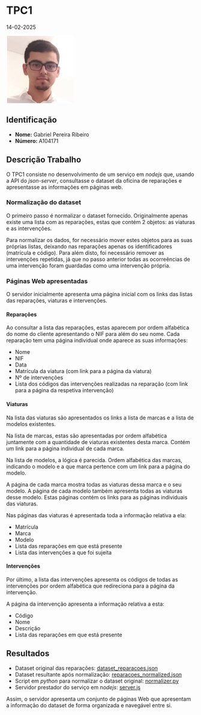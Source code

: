 # TPC1

14-02-2025

![](../images/author.png)

## Identificação

- **Nome:** Gabriel Pereira Ribeiro
- **Número:** A104171

## Descrição Trabalho

O TPC1 consiste no desenvolvimento de um serviço em *nodejs* que, usando a API do *json-server*, consultasse o dataset da oficina de reparações e apresentasse as informações em páginas web.

### Normalização do dataset

O primeiro passo é normalizar o dataset fornecido. Originalmente apenas existe uma lista com as reparações, estas que contém 2 objetos: as viaturas e as intervenções.

Para normalizar os dados, for necessário mover estes objetos para as suas próprias listas, deixando nas reparações apenas os identificadores (matrícula e código).
Para além disto, foi necessário remover as intervenções repetidas, já que no passo anterior todas as ocorreências de uma intervenção foram guardadas como uma intervenção própria.

### Páginas Web apresentadas

O servidor inicialmente apresenta uma página inicial com os links das listas das reparações, viaturas e intervenções.

#### Reparações

Ao consultar a lista das reparações, estas aparecem por ordem alfabética do nome do cliente apresentando o NIF para além do seu nome.
Cada reparação tem uma página individual onde aparece as suas informações:

- Nome
- NIF
- Data
- Matrícula da viatura (com link para a página da viatura)
- Nº de intervenções
- Lista dos códigos das intervenções realizadas na reparação (com link para a página da respetiva intervenção)

#### Viaturas

Na lista das viaturas são apresentados os links a lista de marcas e a lista de modelos existentes.

Na lista de marcas, estas são apresentadas por ordem alfabética juntamente com a quantidade de viaturas existentes desta marca. Contém um link para a página individual de cada marca.

Na lista de modelos, a lógica é parecida. Ordem alfabética das marcas, indicando o modelo e a que marca pertence com um link para a página do modelo.

A página de cada marca mostra todas as viaturas dessa marca e o seu modelo. A página de cada modelo também apresenta todas as viaturas desse modelo.
Estas páginas contém os links para as páginas individuais das viaturas.

Nas páginas das viaturas é apresentada toda a informação relativa a ela:

- Matrícula
- Marca
- Modelo
- Lista das reparações em que está presente
- Lista das intervenções a que foi sujeita

#### Intervenções

Por último, a lista das intervenções apresenta os códigos de todas as intervenções por ordem alfabética que redireciona para a página da intervenção.

A página da intervenção apresenta a informação relativa a esta:

- Código
- Nome
- Descrição
- Lista das reparações em que está presente

## Resultados

- Dataset original das reparações: [dataset_reparacoes.json](https://github.com/gabrielRibeir0/EW2025-A104171/blob/main/TPC1/dataset_reparacoes.json)
- Dataset resultante após normalização: [reparacoes_normalized.json](https://github.com/gabrielRibeir0/EW2025-A104171/blob/main/TPC1/reparacoes_normalized.json)
- Script em *python* para normalizar o dataset original: [normalizer.py](https://github.com/gabrielRibeir0/EW2025-A104171/blob/main/TPC1/normalizer.py)
- Servidor prestador do serviço em *nodejs*: [server.js](https://github.com/gabrielRibeir0/EW2025-A104171/blob/main/TPC1/server.js)

Assim, o servidor apresenta um conjunto de páginas Web que apresentam a informação do dataset de forma organizada e navegável entre si.
